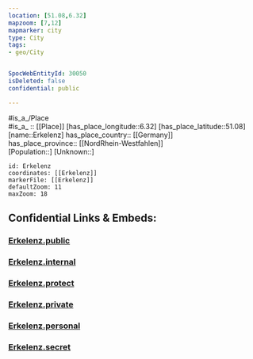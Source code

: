 ```yaml
---
location: [51.08,6.32] 
mapzoom: [7,12] 
mapmarker: city 
type: City
tags:
- geo/City


SpocWebEntityId: 30050
isDeleted: false
confidential: public

---
```

#is_a_/Place  
#is_a_ :: [[Place]] 
[has_place_longitude::6.32] 
[has_place_latitude::51.08] 
[name::Erkelenz] 
has_place_country:: [[Germany]]  
has_place_province:: [[NordRhein-Westfahlen]]  
[Population::] 
[Unknown::] 


```leaflet
id: Erkelenz
coordinates: [[Erkelenz]] 
markerFile: [[Erkelenz]] 
defaultZoom: 11 
maxZoom: 18
```


## Confidential Links & Embeds: 

### [Erkelenz.public](/_public/\Earth\Continent\Europe\Europe~Central\Germany\Germany~West\Nordrhein-Westfalen\counties~NW\Heinsberg\cities~HeinsbergErkelenz.public.md) 

### [Erkelenz.internal](/_internal/\Earth\Continent\Europe\Europe~Central\Germany\Germany~West\Nordrhein-Westfalen\counties~NW\Heinsberg\cities~HeinsbergErkelenz.internal.md) 

### [Erkelenz.protect](/_protect/\Earth\Continent\Europe\Europe~Central\Germany\Germany~West\Nordrhein-Westfalen\counties~NW\Heinsberg\cities~HeinsbergErkelenz.protect.md) 

### [Erkelenz.private](/_private/\Earth\Continent\Europe\Europe~Central\Germany\Germany~West\Nordrhein-Westfalen\counties~NW\Heinsberg\cities~HeinsbergErkelenz.private.md) 

### [Erkelenz.personal](/_personal/\Earth\Continent\Europe\Europe~Central\Germany\Germany~West\Nordrhein-Westfalen\counties~NW\Heinsberg\cities~HeinsbergErkelenz.personal.md) 

### [Erkelenz.secret](/_secret/\Earth\Continent\Europe\Europe~Central\Germany\Germany~West\Nordrhein-Westfalen\counties~NW\Heinsberg\cities~HeinsbergErkelenz.secret.md)

